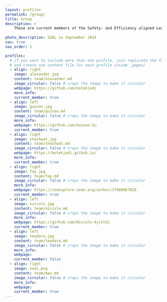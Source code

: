 ```yaml
---
layout: profiles
permalink: /group/
title: Group
description: > 
    These are current members of the Safety- and Efficiency aligned Learning Group and visiting researchers. 
    
photo_description: SEAL in September 2024
nav: true
nav_order: 1

profiles:
  # if you want to include more than one profile, just replicate the following block
  # and create one content file for each profile inside _pages/
  - align: right
    image: alexander.jpg
    content: team/alexander.md
    image_circular: false # crops the image to make it circular
    webpage: https://github.com/kotekjedi
    more_info: 
    current_member: true
  - align: left
    image: guinan.jpg
    content: team/guinan.md
    image_circular: false # crops the image to make it circular
    more_info: 
    webpage: https://github.com/Guinan-Su
    current_member: true
  - align: right
    image: shashwat.jpg
    content: team/shashwat.md
    image_circular: false # crops the image to make it circular
    webpage: https://kotekjedi.github.io/
    more_info:
    current_member: true
  - align: right
    image: fay.jpg
    content: team/fay.md
    image_circular: false # crops the image to make it circular
    more_info:
    webpage: https://ieeexplore.ieee.org/author/37088867828
    current_member: true
  - align: left
    image: niccolo.jpg
    content: team/niccolo.md
    image_circular: false # crops the image to make it circular
    more_info:
    webpage: https://github.com/Niccolo-Ajroldi
    current_member: true
  - align: left
    image: teodora.jpg
    content: team/teodora.md
    image_circular: false # crops the image to make it circular
    more_info:
    webpage: 
    current_member: false
  - align: right
    image: seal.png
    content: team/max.md
    image_circular: false # crops the image to make it circular
    more_info:
    webpage: 
    current_member: true
---
```






<!-- ---
layout: profiles
permalink: /people/
title: People
description: These are current members of my lab and visiting researchers.
nav: true
nav_order: 1

profiles:
  - align: right
      image: alexander.jpg
      content: alexander.md
      image_circular: false # crops the image to make it circular
      # more_info: >
      #   <p>555 your office number</p>
      #   <p>123 your address street</p>
      #   <p>Your City, State 12345</p>
  - align: right
      image: guinan.jpg
      content: guinan.md
      image_circular: false # crops the image to make it circular
      # more_info: >
      #   <p>555 your office number</p>
      #   <p>123 your address street</p>
      #   <p>Your City, State 12345</p>
  - align: right
      image: shashwat.jpg
      content: shashwat.md
      image_circular: false # crops the image to make it circular
      # more_info: >
      #   <p>555 your office number</p>
      #   <p>123 your address street</p>
      #   <p>Your City, State 12345</p>
  - align: right
      image: niccolo.jpg
      content: niccolo.md
      image_circular: false # crops the image to make it circular
      # more_info: >
      #   <p>555 your office number</p>
      #   <p>123 your address street</p>
      #   <p>Your City, State 12345</p>
  - align: right
      image: guinan.jpg
      content: teodora.md
      image_circular: false # crops the image to make it circular
      # more_info: >
      #   <p>555 your office number</p>
      #   <p>123 your address street</p>
      #   <p>Your City, State 12345</p>
  - align: right
      image: alexander.jpg
      content: fay.md
      image_circular: false # crops the image to make it circular
      # more_info: >
      #   <p>555 your office number</p>
      #   <p>123 your address street</p>
      #   <p>Your City, State 12345</p>
  - align: right
      image: guinan.jpg
      content: max.md
      image_circular: false # crops the image to make it circular
      # more_info: >
      #   <p>555 your office number</p>
      #   <p>123 your address street</p>
      #   <p>Your City, State 12345</p>
  --- -->
